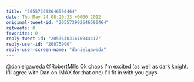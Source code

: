 ```yaml
---
title: "205573992646590464"
date: Thu May 24 08:20:33 +0000 2012
original-tweet-id: "205573992646590464"
retweets: 0
favorites: 0
reply-tweet-id: "205364031610044417"
reply-user-id: "26875990"
reply-user-screen-name: "danielgaweda"
---
```

<a href="https://twitter.com/danielgaweda">@danielgaweda</a> <a href="https://twitter.com/RobertMills">@RobertMills</a> Ok chaps I'm excited (as well as dark knight. I'll agree with Dan on IMAX for that one) I'll fit in with you guys
